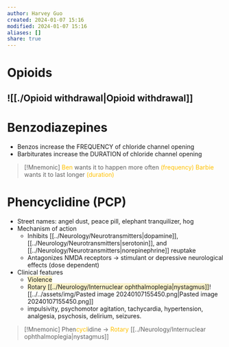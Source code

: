 ```yaml
---
author: Harvey Guo
created: 2024-01-07 15:16
modified: 2024-01-07 15:16
aliases: []
share: true
---
```


# Opioids
## ![[./Opioid withdrawal|Opioid withdrawal]]
# Benzodiazepines
- Benzos increase the FREQUENCY of chloride channel opening
- Barbiturates increase the DURATION of chloride channel opening
>[!Mnemonic] 
><font color="#ffc000">Ben</font> wants it to happen more often <font color="#ffc000">(frequency)</font>
><font color="#ffc000">Barbie</font> wants it to last longer <font color="#ffc000">(duration)</font>
# Phencyclidine (PCP)
- Street names: angel dust, peace pill, elephant tranquilizer, hog
- Mechanism of action 
	- Inhibits [[../Neurology/Neurotransmitters|dopamine]], [[../Neurology/Neurotransmitters|serotonin]], and [[../Neurology/Neurotransmitters|norepinephrine]] reuptake
	- Antagonizes NMDA receptors → stimulant or depressive neurological effects (dose dependent)
- Clinical features
	- <span style="background:rgba(240, 200, 0, 0.2)">Violence</span>
	- <span style="background:rgba(240, 200, 0, 0.2)">Rotary [[../Neurology/Internuclear ophthalmoplegia|nystagmus]]</span>![[../../assets/img/Pasted image 20240107155450.png|Pasted image 20240107155450.png]]
	- impulsivity, psychomotor agitation, tachycardia, hypertension, analgesia, psychosis, delirium, seizures.

>[!Mnemonic] 
>Phen<font color="#ffc000">cycl</font>idine -> <font color="#ffc000">Rotary</font> [[../Neurology/Internuclear ophthalmoplegia|nystagmus]]